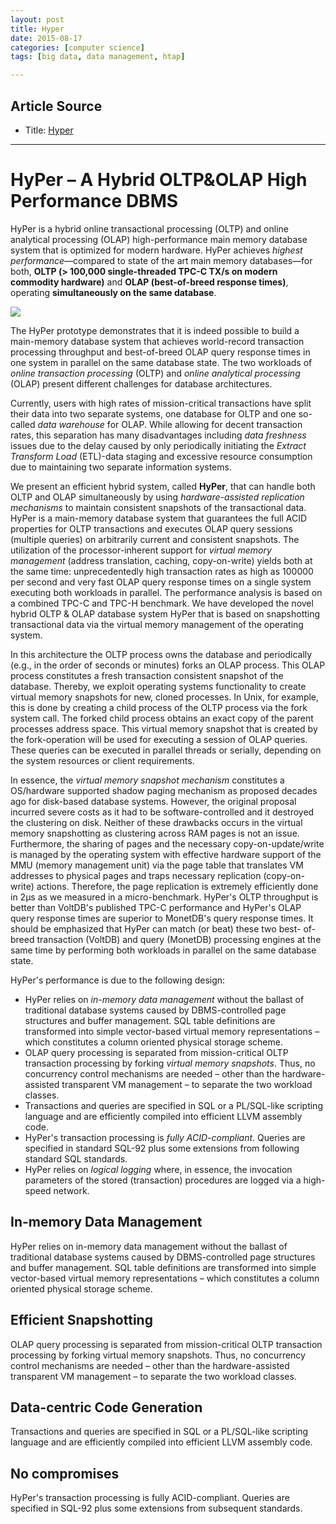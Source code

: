 ```yaml
---
layout: post
title: Hyper
date: 2015-08-17
categories: [computer science]
tags: [big data, data management, htap]

---
```


## Article Source
* Title: [Hyper](http://www.hyper-db.com)

---

# HyPer – A Hybrid OLTP&OLAP High Performance DBMS

HyPer is a hybrid online transactional processing (OLTP) and online analytical processing (OLAP) high-performance main memory database system that is optimized for modern hardware. HyPer achieves *highest performance*—compared to state of the art main memory databases—for both, **OLTP (> 100,000 single-threaded TPC-C TX/s on modern commodity hardware)** and **OLAP (best-of-breed response times)**, operating **simultaneously on the same database**.

![](http://sungsoo.github.com/images/hyper.png)

The HyPer prototype demonstrates that it is indeed possible to build a main-memory database system that achieves world-record transaction processing throughput and best-of-breed OLAP query response times in one system in parallel on the same database state. The two workloads of *online transaction processing* (OLTP) and *online analytical processing* (OLAP) present different challenges for database architectures. 

Currently, users with high rates of mission-critical transactions have split their data into two separate systems, one database for OLTP and one so-called *data warehouse* for OLAP. While allowing for decent transaction rates, this separation has many disadvantages including *data freshness* issues due to the delay caused by only periodically initiating the *Extract Transform Load* (ETL)-data staging and excessive resource consumption due to maintaining two separate information systems. 

We present an efficient hybrid system, called **HyPer**, that can handle both OLTP and OLAP simultaneously by using *hardware-assisted replication mechanisms* to maintain consistent snapshots of the transactional data. HyPer is a main-memory database system that guarantees the full ACID properties for OLTP transactions and executes OLAP query sessions (multiple queries) on arbitrarily current and consistent snapshots. The utilization of the processor-inherent support for *virtual memory management* (address translation, caching, copy-on-write) yields both at the same time: unprecedentedly high transaction rates as high as 100000 per second and very fast OLAP query response times on a single system executing both workloads in parallel. The performance analysis is based on a combined TPC-C and TPC-H benchmark. We have developed the novel hybrid OLTP & OLAP database system HyPer that is based on snapshotting transactional data via the virtual memory management of the operating system. 

In this architecture the OLTP process owns the database and periodically (e.g., in the order of seconds or minutes) forks an OLAP process. This OLAP process constitutes a fresh transaction consistent snapshot of the database. Thereby, we exploit operating systems functionality to create virtual memory snapshots for new, cloned processes. In Unix, for example, this is done by creating a child process of the OLTP process via the fork system call. The forked child process obtains an exact copy of the parent processes address space. This virtual memory snapshot that is created by the fork-operation will be used for executing a session of OLAP queries. These queries can be executed in parallel threads or serially, depending on the system resources or client requirements. 

In essence, the *virtual memory snapshot mechanism* constitutes a OS/hardware supported shadow paging mechanism as proposed decades ago for disk-based database systems. However, the original proposal incurred severe costs as it had to be software-controlled and it destroyed the clustering on disk. Neither of these drawbacks occurs in the virtual memory snapshotting as clustering across RAM pages is not an issue. Furthermore, the sharing of pages and the necessary copy-on-update/write is managed by the operating system with effective hardware support of the MMU (memory management unit) via the page table that translates VM addresses to physical pages and traps necessary replication (copy-on-write) actions. Therefore, the page replication is extremely efficiently done in 2μs as we measured in a micro-benchmark. HyPer's OLTP throughput is better than VoltDB's published TPC-C performance and HyPer's OLAP query response times are superior to MonetDB's query response times. It should be emphasized that HyPer can match (or beat) these two best- of-breed transaction (VoltDB) and query (MonetDB) processing engines at the same time by performing both workloads in parallel on the same database state. 

HyPer's performance is due to the following design:

* HyPer relies on *in-memory data management* without the ballast of traditional database systems caused by DBMS-controlled page structures and buffer management. SQL table definitions are transformed into simple vector-based virtual memory representations – which constitutes a column oriented physical storage scheme.
* OLAP query processing is separated from mission-critical OLTP transaction processing by forking *virtual memory snapshots*. Thus, no concurrency control mechanisms are needed – other than the hardware-assisted transparent VM management – to separate the two workload classes.
* Transactions and queries are specified in SQL or a PL/SQL-like scripting language and are efficiently compiled into efficient LLVM assembly code.
* HyPer's transaction processing is *fully ACID-compliant*. Queries are specified in standard SQL-92 plus some extensions from following standard SQL standards.
* HyPer relies on *logical logging* where, in essence, the invocation parameters of the stored (transaction) procedures are logged via a high-speed network.

## In-memory Data Management

HyPer relies on in-memory data management without the ballast of traditional database systems caused by DBMS-controlled page structures and buffer management. SQL table definitions are transformed into simple vector-based virtual memory representations – which constitutes a column oriented physical storage scheme.

## Efficient Snapshotting

OLAP query processing is separated from mission-critical OLTP transaction processing by forking virtual memory snapshots. Thus, no concurrency control mechanisms are needed – other than the hardware-assisted transparent VM management – to separate the two workload classes.

## Data-centric Code Generation

Transactions and queries are specified in SQL or a PL/SQL-like scripting language and are efficiently compiled into efficient LLVM assembly code.

## No compromises

HyPer's transaction processing is fully ACID-compliant. Queries are specified in SQL-92 plus some extensions from subsequent standards.

